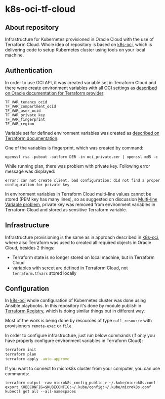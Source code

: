 # k8s-oci-tf-cloud

## About repository

Infrastructure for Kubernetes provisioned in Oracle Cloud with the use of Terraform Cloud.
Whole idea of repository is based on [k8s-oci](https://github.com/sebastianczech/k8s-oci), which is delivering code to setup Kubernetes cluster using tools on your local machine.

## Authentication

In order to use OCI API, it was created variable set in Terraform Cloud and there were create environment variables with all OCI settings as [described on Oracle documentation for Terraform provider](https://docs.oracle.com/en-us/iaas/Content/API/SDKDocs/terraformproviderconfiguration.htm):

```
TF_VAR_tenancy_ocid
TF_VAR_compartment_ocid
TF_VAR_user_ocid
TF_VAR_private_key
TF_VAR_fingerprint
TF_VAR_region
```

Variable set for defined environment variables was created as [described on Terraform documentation](https://learn.hashicorp.com/tutorials/terraform/cloud-create-variable-set?in=terraform/cloud-get-started).

One of the variables is fingerprint, which was created by command:

```
openssl rsa -pubout -outform DER -in oci_private.cer | openssl md5 -c
```

While running plan, there was problem with private key. Following error message was displayed:

```
error: can not create client, bad configuration: did not find a proper configuration for private key
```

In environment variables in Terraform Cloud multi-line values cannot be stored (PEM key has many lines), so as suggested on discussion [Multi-line Variable problem](https://discuss.hashicorp.com/t/multi-line-variable-problem/10750), private key was removed from environment variables in Terraform Cloud and stored as sensitive Terraform variable. 

## Infrastructure

Infrastructure provisioning is the same as in approach described in [k8s-oci](https://github.com/sebastianczech/k8s-oci/blob/main/README.md), where also Terraform was used to created all required objects in Oracle Cloud, besides 2 things:
* Terraform state is no longer stored on local machine, but in Terraform Cloud
* variables with sercet are defined in Terraform Cloud, not ``terraform.tfvars`` stored locally

## Configuration

In [k8s-oci](https://github.com/sebastianczech/k8s-oci/blob/main/README.md) whole configuration of Kubernetes cluster was done using Ansible playbooks. In this repository it's done by module publish in [Terraform Registry](https://registry.terraform.io/modules/sebastianczech/conf-k8s-oracle-cloud/oci/latest), which is doing similar things but in different way.

Most of the work is being done by resources of type ``null_resource`` with provisioners ``remote-exec`` or ``file``.

In order to configure infrastructure, just run below commands (if only you have properly configure environment variables in Terraform Cloud):

```bash
terraform init
terraform plan
terraform apply -auto-approve
```

If you want to connect to microk8s cluster from your computer, you can use commands:

```
terraform output -raw microk8s_config_public > ~/.kube/microk8s.conf
export KUBECONFIG=$KUBECONFIG:~/.kube/config:~/.kube/microk8s.conf
kubectl get all --all-namespaces
```